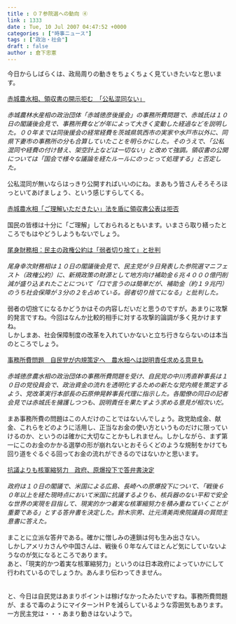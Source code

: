 ```yaml
---
title : ０７参院選への動向 ④
link : 1333
date : Tue, 10 Jul 2007 04:47:52 +0000
categories : ["時事ニュース"]
tags : ["政治・社会"]
draft : false
author : 倉下忠憲
---
```


今日からしばらくは、政局周りの動きをちょくちょく見ていきたいなと思います。<BR><BR><A HREF="http://www.asahi.com/politics/update/0710/TKY200707100162.html" TARGET="_blank">赤城農水相、領収書の開示拒む　「公私混同ない」</A><BR><BR><I>赤城農林水産相の政治団体「赤城徳彦後援会」の事務所費問題で、赤城氏は１０日の閣議後会見で、事務所費などが年によって大きく変動した経過などを説明した。００年までは同後援会の経常経費を茨城県筑西市の実家や水戸市以外に、同県下妻市の事務所の分も合算していたことを明らかにした。そのうえで、「公私混同や経費の付け替え、架空計上などは一切ない」と改めて強調。領収書の公開については「国会で様々な議論を経たルールにのっとって処理する」と否定した。 </I><BR><BR>公私混同が無いならはっきり公開すればいいのにね。まあもう皆さんそろそろほっといてあげましょう、という感じすらしてくる。<BR><BR><A HREF="http://www.sankei.co.jp/seiji/seikyoku/070710/skk070710001.htm" TARGET="_blank">赤城農水相「ご理解いただきたい」法を盾に領収書公表は拒否 </A><BR><BR>国民の皆様は十分に「ご理解」しておられるともいます。いまさら取り繕ったところでもはやどうしようもないでしょう。<BR><BR><A HREF="http://www.mainichi-msn.co.jp/seiji/senkyo/news/20070710k0000e010032000c.html" TARGET="_blank">尾身財務相：民主の政権公約は「弱者切り捨て」と批判</A><BR><BR><I>尾身幸次財務相は１０日の閣議後会見で、民主党が９日発表した参院選マニフェスト（政権公約）に、新規政策の財源として地方向け補助金６兆４０００億円削減が盛り込まれたことについて「口で言うのは簡単だが、補助金（約１９兆円）のうち社会保障が３分の２を占めている。弱者切り捨てになる」と批判した。</I><BR><BR>弱者の切捨てになるかどうかはその内容しだいだと思うのですが。あまりに攻撃的発言ですね。今回はなんか比較的相手に対する攻撃的論調が多く見かけますね。<BR>しかしまあ、社会保障制度の改革を入れていかないと立ち行きならないのは本当のところでしょう。<BR><BR><A HREF="http://www.sankei.co.jp/seiji/seikyoku/070710/skk070710000.htm" TARGET="_blank">事務所費問題　自民党が内規策定へ　農水相へは説明責任求める意見も </A><BR><BR><I>赤城徳彦農水相の政治団体の事務所費問題を受け、自民党の中川秀直幹事長は１０日の党役員会で、政治資金の流れを透明化するための新たな党内規を策定するよう、党改革実行本部長の石原伸晃幹事長代理に指示した。各閣僚の同日の記者会見では赤城氏を擁護しつつも、説明責任を果たすよう求める意見が相次いだ。</I><BR><BR>まあ事務所費の問題はこの人だけのことではないんでしょう。政党助成金、献金、これらをどのように活用し、正当なお金の使い方というものだけに限っていけるのか、というのは確かに大切なことかもしれません。しかしながら、まず第一にこのお金のかかる選挙の形が崩れないとおそらくどのような規制をかけても回り道をぐるぐる回ってお金の流れができるのではないかと思います。<BR><BR><A HREF="http://www.sankei.co.jp/seiji/seisaku/070710/ssk070710004.htm" TARGET="_blank">抗議よりも核軍縮努力　政府、原爆投下で答弁書決定 </A><BR><BR><I>政府は１０日の閣議で、米国による広島、長崎への原爆投下について、「戦後６０年以上を経た現時点において米国に抗議するよりも、核兵器のない平和で安全な世界の実現を目指して、現実的かつ着実な核軍縮努力を積み重ねていくことが重要である」とする答弁書を決定した。鈴木宗男、辻元清美両衆院議員の質問主意書に答えた。</I><BR><BR>まことに立派な答弁である。確かに憎しみの連鎖は何も生み出さない。<BR>しかしアメリカさんや中国さんは、戦後６０年なんてほとんど気にしていないようなのが気になるところであります。<BR>あと、「現実的かつ着実な核軍縮努力」というのは日本政府によっていかにして行われているのでしょうか。あんまり伝わってきません。<BR><BR><BR>と、今日は自民党はあまりポイントは稼げなかったみたいですね。事務所費問題が、まるで毒のようにマイターンＨＰを減らしているような雰囲気もあります。<BR>一方民主党は・・・あまり動きはないようで。<br><br>

